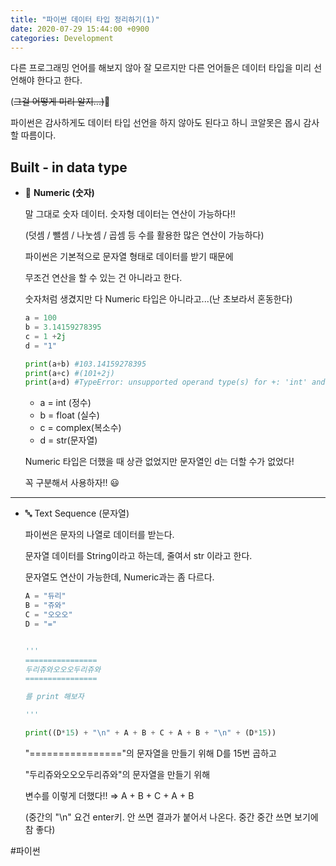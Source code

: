 ```yaml
---
title: "파이썬 데이터 타입 정리하기(1)"
date: 2020-07-29 15:44:00 +0900
categories: Development
---
```


다른 프로그래밍 언어를 해보지 않아 잘 모르지만 다른 언어들은 데이터 타입을 미리 선언해야 한다고 한다.

(~~그걸 어떻게 미리 알지...)~~🤔

파이썬은 감사하게도 데이터 타입 선언을 하지 않아도 된다고 하니 코알못은 몹시 감사할 따름이다.

## Built - in data type


- 🔢 **Numeric (숫자)**

    말 그대로 숫자 데이터.  숫자형 데이터는 연산이 가능하다!!

    (덧셈 / 뺄셈 / 나눗셈 / 곱셈 등 수를 활용한 많은 연산이 가능하다)

    파이썬은 기본적으로 문자열 형태로 데이터를 받기 때문에 

    무조건 연산을 할 수 있는 건 아니라고 한다.

    숫자처럼 생겼지만 다 Numeric 타입은 아니라고...(난 초보라서 혼동한다)

    ```python
    a = 100
    b = 3.14159278395
    c = 1 +2j
    d = "1"

    print(a+b) #103.14159278395
    print(a+c) #(101+2j)
    print(a+d) #TypeError: unsupported operand type(s) for +: 'int' and 'str'
    ```
    
    - a = int (정수)
    - b = float (실수)
    - c = complex(복소수)
    - d = str(문자열)

    Numeric 타입은 더했을 때 상관 없었지만 문자열인 d는 더할 수가 없었다!

    꼭 구분해서 사용하자!! 😃

---

- 🔤 Text Sequence (문자열)

    파이썬은 문자의 나열로 데이터를 받는다.

    문자열 데이터를 String이라고 하는데,  줄여서 str 이라고 한다.

    문자열도 연산이 가능한데, Numeric과는 좀 다르다.

    ```python
    A = "듀리"
    B = "쥬와"
    C = "오오오"
    D = "="


    '''
    ================
    두리쥬와오오오두리쥬와 
    ================

    를 print 해보자

    '''

    print((D*15) + "\n" + A + B + C + A + B + "\n" + (D*15))
    ```

    "================"의 문자열을 만들기 위해 D를 15번 곱하고

    "두리쥬와오오오두리쥬와"의 문자열을 만들기 위해 

    변수를  이렇게 더했다!! ⇒ A + B + C + A + B

    (중간의 "\n" 요건 enter키. 안 쓰면 결과가 붙어서 나온다. 중간 중간 쓰면 보기에 참 좋다)

#파이썬
